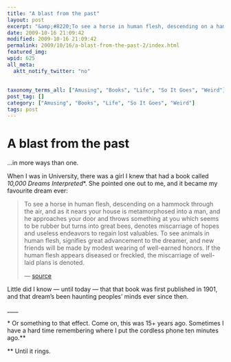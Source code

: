 ```yaml
---
title: "A blast from the past"
layout: post
excerpt: "&amp;#8220;To see a horse in human flesh, descending on a hammock through the air, and as it nears your house&amp;#8221; &amp;#8212; wait, what&amp;#8217;s that about my house?"
date: 2009-10-16 21:09:42
modified: 2009-10-16 21:09:42
permalink: 2009/10/16/a-blast-from-the-past-2/index.html
featured_img: 
wpid: 625
all_meta: 
  aktt_notify_twitter: "no"
  
  
taxonomy_terms_all: ["Amusing", "Books", "Life", "So It Goes", "Weird"]
post_tag: []
category: ["Amusing", "Books", "Life", "So It Goes", "Weird"]
tags: post
---
```


# A blast from the past

…in more ways than one.

When I was in University, there was a girl I knew that had a book called *10,000 Dreams Interpreted*\*. She pointed one out to me, and it became my favourite dream ever:

> To see a horse in human flesh, descending on a hammock through the air, and as it nears your house is metamorphosed into a man, and he approaches your door and throws something at you which seems to be rubber but turns into great bees, denotes miscarriage of hopes and useless endeavors to regain lost valuables. To see animals in human flesh, signifies great advancement to the dreamer, and new friends will be made by modest wearing of well-earned honors. If the human flesh appears diseased or freckled, the miscarriage of well-laid plans is denoted.
> 
> — [source](http://nickm.com/dreams/alpha/h.html)

Little did I know — until today — that that book was first published in 1901, and that dream’s been haunting peoples’ minds ever since then.

\_\_\_\_

\* Or something to that effect. Come on, this was 15+ years ago. Sometimes I have a hard time remembering where I put the cordless phone ten minutes ago.\*\*

\*\* Until it rings.
